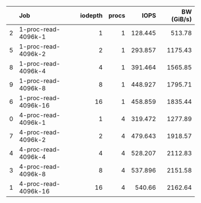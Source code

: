 |    | Job                  |   iodepth |   procs |    IOPS |   BW (GiB/s) |
|---:|:---------------------|----------:|--------:|--------:|-------------:|
|  2 | 1-proc-read-4096k-1  |         1 |       1 | 128.445 |       513.78 |
|  5 | 1-proc-read-4096k-2  |         2 |       1 | 293.857 |      1175.43 |
|  8 | 1-proc-read-4096k-4  |         4 |       1 | 391.464 |      1565.85 |
|  9 | 1-proc-read-4096k-8  |         8 |       1 | 448.927 |      1795.71 |
|  6 | 1-proc-read-4096k-16 |        16 |       1 | 458.859 |      1835.44 |
|  0 | 4-proc-read-4096k-1  |         1 |       4 | 319.472 |      1277.89 |
|  7 | 4-proc-read-4096k-2  |         2 |       4 | 479.643 |      1918.57 |
|  4 | 4-proc-read-4096k-4  |         4 |       4 | 528.207 |      2112.83 |
|  3 | 4-proc-read-4096k-8  |         8 |       4 | 537.896 |      2151.58 |
|  1 | 4-proc-read-4096k-16 |        16 |       4 | 540.66  |      2162.64 |